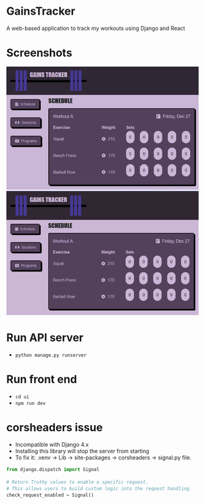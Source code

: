 # GainsTracker

A web-based application to track my workouts using Django and React

# Screenshots

![Schedule Page](screenshots/plum.png)
![Themes](screenshots/themes.gif)

# Run API server

- `python manage.py runserver`

# Run front end

- `cd ui`
- `npm run dev`

# corsheaders issue

- Incompatible with Django 4.x
- Installing this library will stop the server from starting
- To fix it: .venv -> Lib -> site-packages -> corsheaders -> signal.py file.

```py
from django.dispatch import Signal

# Return Truthy values to enable a specific request.
# This allows users to build custom logic into the request handling
check_request_enabled = Signal()
```
